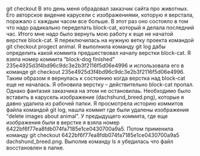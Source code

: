 git checkout
В это день меня обрадовал заказчик сайта про животных. Его авторское видение карусели с изображениями, которую я верстала, поражало с каждым часом все больше. В этот раз оно состояло в том что надо радикально переделать block-cat, который я делала последний час. Итого мне надо было вернуть мою работу к еще не начатой верстке block-cat.
Я переключилась на нужную ветку проекта командой git checkout progect animal. Я выполнила команду git log дабы определить какой коммита предшествовал началу верстки block-cat. Я взяла номер коммита “block-dog finished” 235e4925d3f4bd96c9dc3e2b3f2116f5d06e4996 и использовала его в команде git checkout 235e4925d3f4bd96c9dc3e2b3f2116f5d06e4996. Таким образом я вернулась к состоянию  когда верстка над block-cat еще не началась. Я обновила верстку – действительно block-cat пропал.
Однако фантазия заказчика на этом не остановилаь. Необходимо было вставить в карусель изображение (dachshund_breed.png), которые я давно удалила из рабочей папки.
Я просмотрела историю коммитов файла командой git log, нашла коммит где были удалены изображения “delete images about animal”.
У предыдущего коммита, где еще изображения были в верстке я взяла номер  6422bf6f77ea8fdb074fa7185e1ce0430700a9a5. Потом применила команду git checkout 6422bf6f77ea8fdb074fa7185e1ce0430700a9a5  dachshund_breed.png. Выполив команду ls я убедилась что файл восстановлен в папке.
